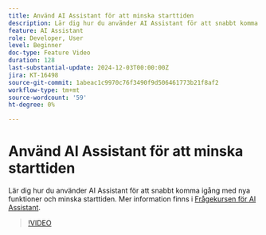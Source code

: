 ```yaml
---
title: Använd AI Assistant för att minska starttiden
description: Lär dig hur du använder AI Assistant för att snabbt komma igång med nya funktioner och minska starttiden.
feature: AI Assistant
role: Developer, User
level: Beginner
doc-type: Feature Video
duration: 128
last-substantial-update: 2024-12-03T00:00:00Z
jira: KT-16498
source-git-commit: 1abeac1c9970c76f3490f9d506461773b21f8af2
workflow-type: tm+mt
source-wordcount: '59'
ht-degree: 0%

---
```



# Använd AI Assistant för att minska starttiden

Lär dig hur du använder AI Assistant för att snabbt komma igång med nya funktioner och minska starttiden. Mer information finns i [Frågekursen för AI Assistant](https://experienceleague.adobe.com/sv/docs/experience-platform/ai-assistant/questions).

>[!VIDEO](https://video.tv.adobe.com/v/3438032/?learn=on&enablevpops)
